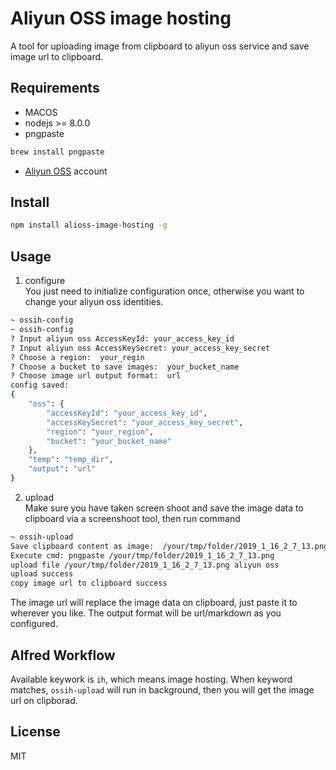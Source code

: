 # Aliyun OSS image hosting   
A tool for uploading image from clipboard to aliyun oss service and save image url to clipboard.

## Requirements  
- MACOS
- nodejs >= 8.0.0 
- pngpaste
```bash
brew install pngpaste
```
- [Aliyun OSS](https://help.aliyun.com/product/31815.html) account
    
## Install  
```bash
npm install alioss-image-hosting -g
```

## Usage  
1. configure  
    You just need to initialize configuration once, otherwise you want to change your aliyun oss identities.
```bash
~ ossih-config
~ ossih-config
? Input aliyun oss AccessKeyId: your_access_key_id
? Input aliyun oss AccessKeySecret: your_access_key_secret
? Choose a region:  your_regin
? Choose a bucket to save images:  your_bucket_name
? Choose image url output format:  url
config saved:
{
    "oss": {
        "accessKeyId": "your_access_key_id",
        "accessKeySecret": "your_access_key_secret",
        "region": "your_region",
        "bucket": "your_bucket_name"
    },
    "temp": "temp_dir",
    "output": "url"
}
```

2. upload  
Make sure you have taken screen shoot and save the image data to clipboard via a screenshoot tool, then run command
```bash
~ ossih-upload
Save clipboard content as image:  /your/tmp/folder/2019_1_16_2_7_13.png
Execute cmd: pngpaste /your/tmp/folder/2019_1_16_2_7_13.png
upload file /your/tmp/folder/2019_1_16_2_7_13.png aliyun oss
upload success
copy image url to clipboard success
```
The image url will replace the image data on clipboard, just paste it to wherever you like.
The output format will be url/markdown as you configured.

## Alfred Workflow
Available keywork is `ih`, which means image hosting. When keyword matches, `ossih-upload` will run in background, then you will get the image url on clipborad.

## License
MIT


